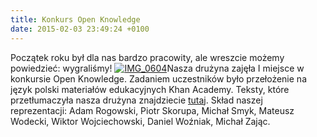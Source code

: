 ```yaml
---
title: Konkurs Open Knowledge
date: 2015-02-03 23:49:24 +0100
---
```

Początek roku był dla nas bardzo pracowity, ale wreszcie możemy powiedzieć: wygraliśmy! [![IMG_0604](http://asi.wroclaw.pl/wp-content/uploads/2015/02/IMG_0604-150x113.jpg)](http://asi.wroclaw.pl/wp-content/uploads/2015/02/IMG_0604.jpg)Nasza drużyna zajęła I miejsce w konkursie Open Knowledge. Zadaniem uczestników było przełożenie na język polski materiałów edukacyjnych Khan Academy. Teksty, które przetłumaczyła nasza drużyna znajdziecie [tutaj](https://pl.khanacademy.org/computing/computer-programming). Skład naszej reprezentacji:&nbsp;Adam Rogowski,&nbsp;Piotr Skorupa, Michał Smyk,&nbsp;Mateusz Wodecki,&nbsp;Wiktor Wojciechowski,&nbsp;Daniel Woźniak,&nbsp;Michał Zając.

